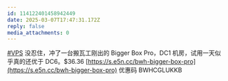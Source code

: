 ```yaml
---
id: 114122401458942449
date: 2025-03-07T17:47:31.172Z
reply: false
media_attachments: 0
---
```


[#VPS](https://e5n.cc/tags/VPS) 没忍住，冲了一台搬瓦工刚出的 Bigger Box Pro，DC1 机房，试用一天似乎真的还优于 DC6。$36.36 [https://s.e5n.cc/bwh-bigger-box-pro](https://s.e5n.cc/bwh-bigger-box-pro) 优惠码 BWHCGLUKKB

